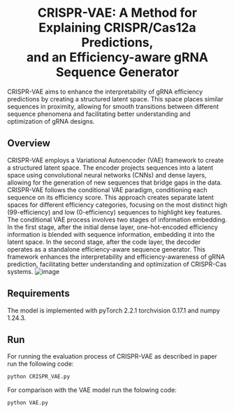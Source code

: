 <h1 align="center">
    CRISPR-VAE: A Method for Explaining CRISPR/Cas12a Predictions, <br>
    and an Efficiency-aware gRNA Sequence Generator
</h1>
CRISPR-VAE aims to enhance the interpretability of gRNA efficiency predictions by creating a structured latent space. This space places similar sequences in proximity, allowing for smooth transitions between different sequence phenomena and facilitating better understanding and optimization of gRNA designs.

## Overview
CRISPR-VAE employs a Variational Autoencoder (VAE) framework to create a structured latent space. The encoder projects sequences into a latent space using convolutional neural networks (CNNs) and dense layers, allowing for the generation of new sequences that bridge gaps in the data. CRISPR-VAE follows the conditional VAE paradigm, conditioning each sequence on its efficiency score. This approach creates separate latent spaces for different efficiency categories, focusing on the most distinct high (99-efficiency) and low (0-efficiency) sequences to highlight key features. The conditional VAE process involves two stages of information embedding. In the first stage, after the initial dense layer, one-hot-encoded efficiency information is blended with sequence information, embedding it into the latent space. In the second stage, after the code layer, the decoder operates as a standalone efficiency-aware sequence generator. This framework enhances the interpretability and efficiency-awareness of gRNA prediction, facilitating better understanding and optimization of CRISPR-Cas systems.
![image](https://github.com/michalrahimi29/CRISPR-VAE/assets/101520786/fb8f4da8-2947-484a-8db5-82d7b5e41e77)

## Requirements
The model is implemented with pyTorch 2.2.1 torchvision 0.17.1 and numpy 1.24.3.

## Run
For running the evaluation process of CRISPR-VAE as described in paper run the following code:
```python
python CRISPR_VAE.py 
```
For comparison with the VAE model run the folowing code:
```python
python VAE.py 
```
